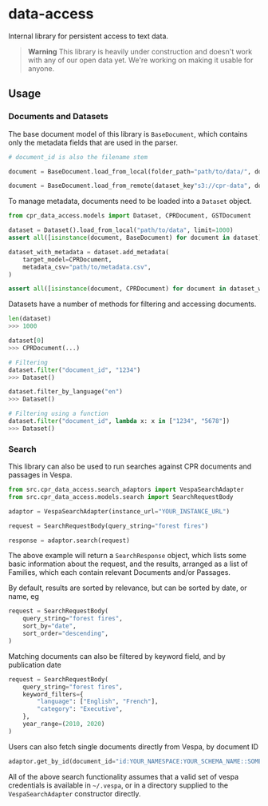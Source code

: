 # data-access

Internal library for persistent access to text data.

> **Warning**
> This library is heavily under construction and doesn't work with any of our open data yet. We're working on making it usable for anyone.

## Usage

### Documents and Datasets

The base document model of this library is `BaseDocument`, which contains only the metadata fields that are used in the parser.

``` py
# document_id is also the filename stem

document = BaseDocument.load_from_local(folder_path="path/to/data/", document_id="document_1234")

document = BaseDocument.load_from_remote(dataset_key"s3://cpr-data", document_id="document_1234")
```

To manage metadata, documents need to be loaded into a `Dataset` object.

``` py
from cpr_data_access.models import Dataset, CPRDocument, GSTDocument

dataset = Dataset().load_from_local("path/to/data", limit=1000)
assert all([isinstance(document, BaseDocument) for document in dataset])

dataset_with_metadata = dataset.add_metadata(
    target_model=CPRDocument,
    metadata_csv="path/to/metadata.csv",
)

assert all([isinstance(document, CPRDocument) for document in dataset_with_metadata])
```

Datasets have a number of methods for filtering and accessing documents.

``` py
len(dataset)
>>> 1000

dataset[0]
>>> CPRDocument(...)

# Filtering
dataset.filter("document_id", "1234")
>>> Dataset()

dataset.filter_by_language("en")
>>> Dataset()

# Filtering using a function
dataset.filter("document_id", lambda x: x in ["1234", "5678"])
>>> Dataset()
```

### Search

This library can also be used to run searches against CPR documents and passages in Vespa.

```python
from src.cpr_data_access.search_adaptors import VespaSearchAdapter
from src.cpr_data_access.models.search import SearchRequestBody

adaptor = VespaSearchAdapter(instance_url="YOUR_INSTANCE_URL")

request = SearchRequestBody(query_string="forest fires")

response = adaptor.search(request)
```

The above example will return a `SearchResponse` object, which lists some basic information about the request, and the results, arranged as a list of Families, which each contain relevant Documents and/or Passages.

By default, results are sorted by relevance, but can be sorted by date, or name, eg

```python
request = SearchRequestBody(
    query_string="forest fires",
    sort_by="date",
    sort_order="descending",
)
```

Matching documents can also be filtered by keyword field, and by publication date

```python
request = SearchRequestBody(
    query_string="forest fires",
    keyword_filters={
        "language": ["English", "French"],
        "category": "Executive",
    },
    year_range=(2010, 2020)
)
```

Users can also fetch single documents directly from Vespa, by document ID

```python
adaptor.get_by_id(document_id="id:YOUR_NAMESPACE:YOUR_SCHEMA_NAME::SOME_DOCUMENT_ID")
```

All of the above search functionality assumes that a valid set of vespa credentials is available in `~/.vespa`, or in a directory supplied to the `VespaSearchAdapter` constructor directly.
